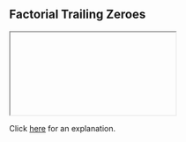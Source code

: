 ##  Factorial Trailing Zeroes 

<iframe></iframe>

Click [here](Explanation.md) for an explanation.

